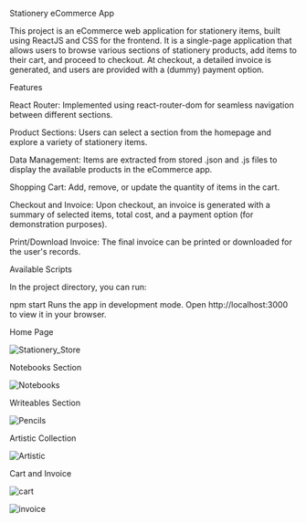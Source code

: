 Stationery eCommerce App

This project is an eCommerce web application for stationery items, built using ReactJS and CSS for the frontend. It is a single-page application that allows users to browse various sections of stationery products, add items to their cart, and proceed to checkout. At checkout, a detailed invoice is generated, and users are provided with a (dummy) payment option.

Features

React Router: Implemented using react-router-dom for seamless navigation between different sections.

Product Sections: Users can select a section from the homepage and explore a variety of stationery items.

Data Management: Items are extracted from stored .json and .js files to display the available products in the eCommerce app.

Shopping Cart: Add, remove, or update the quantity of items in the cart.

Checkout and Invoice: Upon checkout, an invoice is generated with a summary of selected items, total cost, and a payment option (for demonstration purposes).

Print/Download Invoice: The final invoice can be printed or downloaded for the user's records.

Available Scripts

In the project directory, you can run:

npm start
Runs the app in development mode.
Open http://localhost:3000 to view it in your browser.

Home Page

![Stationery_Store](https://github.com/user-attachments/assets/5e19acd6-9a4d-4756-8076-e54bce78c646)

Notebooks Section

![Notebooks](https://github.com/user-attachments/assets/0457d56c-b37a-4ddc-8c60-7673c9000d20)

Writeables Section

![Pencils](https://github.com/user-attachments/assets/07b24614-2409-4592-b610-0ac17ab6ba51)

Artistic Collection

![Artistic](https://github.com/user-attachments/assets/a51e42d3-1b9e-412a-8aa6-c30be992703d)

Cart and Invoice

![cart](https://github.com/user-attachments/assets/c48e6dfc-a9a8-4b63-8ab8-2fa038dde784)

![invoice](https://github.com/user-attachments/assets/b8d7a161-5b11-488a-9a74-339c7d46158b)



